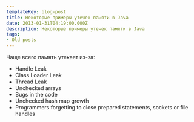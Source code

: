 ```yaml
---
templateKey: blog-post
title: Некоторые примеры утечек памяти в Java
date: 2013-01-31T04:19:00.000Z
description: Некоторые примеры утечек памяти в Java
tags:
- Old posts
---
```


Чаще всего память утекает из-за:  
  

*   Handle Leak
*   Class Loader Leak
*   Thread Leak
*   Unchecked arrays
*   Bugs in the code
*   Unchecked hash map growth
*   Programmers forgetting to close prepared statements, sockets or file handles

